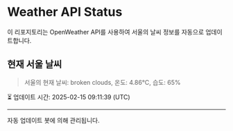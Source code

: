 
# Weather API Status

이 리포지토리는 OpenWeather API를 사용하여 서울의 날씨 정보를 자동으로 업데이트합니다.

## 현재 서울 날씨
> 서울의 현재 날씨: broken clouds, 온도: 4.86°C, 습도: 65%

⏳ 업데이트 시간: 2025-02-15 09:11:39 (UTC)

---
자동 업데이트 봇에 의해 관리됩니다.
